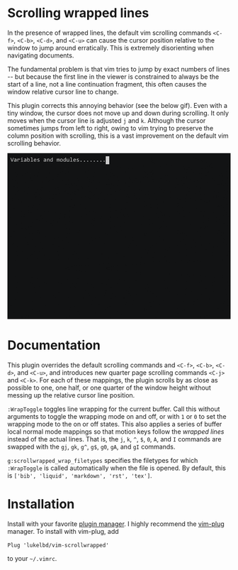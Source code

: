 Scrolling wrapped lines
=======================

In the presence of wrapped lines, the default vim scrolling commands `<C-f>`, `<C-b>`,
`<C-d>`, and `<C-u>` can cause the cursor position relative to the window to jump around
erratically. This is extremely disorienting when navigating documents.

The fundamental problem is that vim tries to jump by exact numbers of lines -- but
because the first line in the viewer is constrained to always be the start of a line,
not a line continuation fragment, this often causes the window relative cursor line to
change.

This plugin corrects this annoying behavior (see the below gif). Even with a tiny
window, the cursor does not move up and down during scrolling. It only moves when the
cursor line is adjusted `j` and `k`. Although the cursor sometimes jumps from left to
right, owing to vim trying to preserve the column position with scrolling, this is a
vast improvement on the default vim scrolling behavior.

<img src="rec.gif" width="600">

Documentation
=============

This plugin overrides the default scrolling commands and `<C-f>`, `<C-b>`, `<C-d>`, and
`<C-u>`, and introduces new quarter page scrolling commands `<C-j>` and `<C-k>`. For
each of these mappings, the plugin scrolls by as close as possible to one, one half, or
one quarter of the window height without messing up the relative cursor line position.

`:WrapToggle` toggles line wrapping for the current buffer. Call this without arguments
to toggle the wrapping mode on and off, or with `1` or `0` to set the wrapping mode to
the on or off states. This also applies a series of buffer local normal mode mappings so
that motion keys follow the *wrapped lines* instead of the actual lines. That is, the
`j`, `k`, `^`, `$`, `0`, `A`, and `I` commands are swapped with the `gj`, `gk`, `g^`,
`g$`, `g0`, `gA`, and `gI` commands.

`g:scrollwrapped_wrap_filetypes` specifies the filetypes for which `:WrapToggle` is
called automatically when the file is opened. By default, this is
`['bib', 'liquid', 'markdown', 'rst', 'tex']`.

Installation
============

Install with your favorite [plugin manager](https://vi.stackexchange.com/q/388/8084).
I highly recommend the [vim-plug](https://github.com/junegunn/vim-plug) manager.
To install with vim-plug, add
```
Plug 'lukelbd/vim-scrollwrapped'
```
to your `~/.vimrc`.
